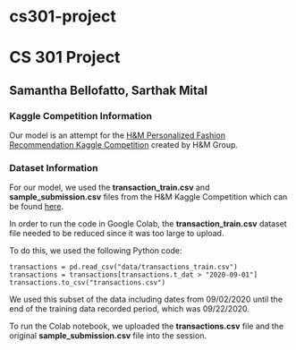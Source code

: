 # cs301-project
# CS 301 Project 
## Samantha Bellofatto, Sarthak Mital

### Kaggle Competition Information

Our model is an attempt for the [H&M Personalized Fashion Recommendation Kaggle Competition](https://www.kaggle.com/competitions/h-and-m-personalized-fashion-recommendations) created by H&M Group.

### Dataset Information

For our model, we used the **transaction_train.csv** and **sample_submission.csv** files from the H&M Kaggle Competition which can be found [here](https://www.kaggle.com/competitions/h-and-m-personalized-fashion-recommendations/data?select=transactions_train.csv).

In order to run the code in Google Colab, the **transaction_train.csv** dataset file needed to be reduced since it was too large to upload.

To do this, we used the following Python code:

```
transactions = pd.read_csv("data/transactions_train.csv")
transactions = transactions[transactions.t_dat > "2020-09-01"]
transactions.to_csv("transactions.csv")
```

We used this subset of the data including dates from 09/02/2020 until the end of the training data recorded period, which was 09/22/2020.

To run the Colab notebook, we uploaded the **transactions.csv** file and the original **sample_submission.csv** file into the session.
